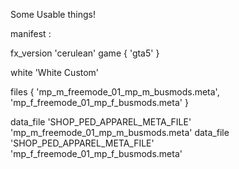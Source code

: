 Some Usable things!

manifest :

fx_version 'cerulean'
game { 'gta5' }

white 'White Custom'

files {
  'mp_m_freemode_01_mp_m_busmods.meta',
  'mp_f_freemode_01_mp_f_busmods.meta'
}

data_file 'SHOP_PED_APPAREL_META_FILE' 'mp_m_freemode_01_mp_m_busmods.meta'
data_file 'SHOP_PED_APPAREL_META_FILE' 'mp_f_freemode_01_mp_f_busmods.meta'


